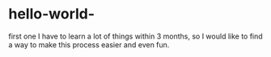 # hello-world-
first one
I have to learn a lot of things within 3 months, so I would like to find a way to make this process easier and even fun.
